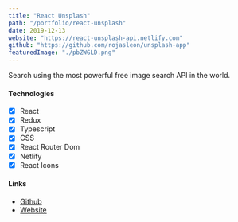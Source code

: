 ```yaml
---
title: "React Unsplash"
path: "/portfolio/react-unsplash"
date: 2019-12-13
website: "https://react-unsplash-api.netlify.com"
github: "https://github.com/rojasleon/unsplash-app"
featuredImage: "./pbZWGLD.png"
---
```


Search using the most powerful free image search API in the world.

#### Technologies

- [x] React
- [x] Redux
- [x] Typescript
- [x] CSS
- [x] React Router Dom
- [x] Netlify
- [x] React Icons

#### Links

- [Github](https://github.com/rojasleon/unsplash-app "Github")
- [Website](https://react-unsplash-api.netlify.com "Gifs and Stickers")
